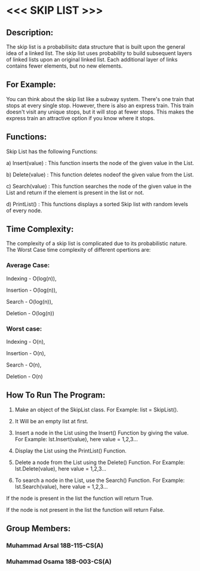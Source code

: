 # <<< SKIP LIST >>>

## Description:
The skip list is a probabilisitc data structure that is built upon the general idea of a linked list. The skip list uses probability to build subsequent layers of linked lists upon an original linked list. Each additional layer of links contains fewer elements, but no new elements.

## For Example: 
You can think about the skip list like a subway system.
There's one train that stops at every single stop. However, there is also an express train. This train doesn't visit any unique stops, but it will stop at fewer stops. 
This makes the express train an attractive option if you know where it stops.

## Functions:
Skip List has the following Functions:

a) Insert(value) :
This function inserts the node of the given value in the List.

b) Delete(value) :
This function deletes nodeof the given value from the List.

c) Search(value) :
This function searches the node of the given value in the List and return if the element is present in the list or not.
	
d) PrintList() :
This functions displays a sorted Skip list with random levels of every node. 

## Time Complexity:

The complexity of a skip list is complicated due to its probabilistic nature. 
The Worst Case time complexity of different opertions are:

### Average Case:

Indexing - O(log(n)),

Insertion - O(log(n)),

Search   - O(log(n)),

Deletion - O(log(n))

### Worst case:

Indexing - O(n),

Insertion - O(n),

Search   - O(n),

Deletion - O(n)


## How To Run The Program:

1) Make an object of the SkipList class. For Example: list = SkipList().

2) It Will be an empty list at first.

3) Insert a node in the List using the Insert() Function by giving the value.
For Example: lst.Insert(value), here value = 1,2,3...

4) Display the List using the PrintList() Function.

5) Delete a node from the List using the Delete() Function.
For Example: lst.Delete(value), here value = 1,2,3...

6) To search a node in the List, use the Search() Function.
For Example: lst.Search(value), here value = 1,2,3...

If the node is present in the list the function will return True.

If the node is not present in the list the function will return False.

## Group Members:

### Muhammad Arsal		18B-115-CS(A)
### Muhammad Osama		18B-003-CS(A)
	

